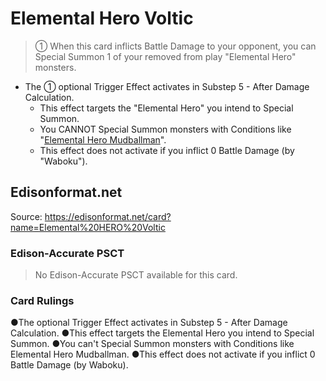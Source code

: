 # Elemental Hero Voltic

> ① When this card inflicts Battle Damage to your opponent, you can Special Summon 1 of your removed from play "Elemental Hero" monsters.

*   The ① optional Trigger Effect activates in Substep 5 - After Damage Calculation.
    *   This effect targets the "Elemental Hero" you intend to Special Summon.
    *   You CANNOT Special Summon monsters with Conditions like "[Elemental Hero Mudballman](https://yugipedia.com/wiki/Elemental_HERO_Mudballman)".
    *   This effect does not activate if you inflict 0 Battle Damage (by "Waboku").

## Edisonformat.net

Source: https://edisonformat.net/card?name=Elemental%20HERO%20Voltic

### Edison-Accurate PSCT

> No Edison-Accurate PSCT available for this card.

### Card Rulings

●The optional Trigger Effect activates in Substep 5 - After Damage Calculation.
●This effect targets the Elemental Hero you intend to Special Summon.
●You can't Special Summon monsters with Conditions like Elemental Hero Mudballman. 
●This effect does not activate if you inflict 0 Battle Damage (by Waboku).
            
